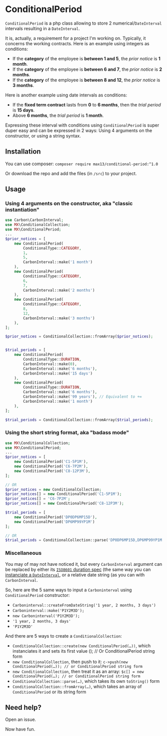 # ConditionalPeriod

`ConditionalPeriod` is a php class allowing to store 2 numerical/`DateInterval` intervals resulting in a `DateInterval`.

It is, actually, a requirement for a project I'm working on. Typically, it concerns the working contracts. Here is an example using integers as conditions:

- If the **category** of the employee is **between 1 and 5**, the *prior notice* is **1 month**.
- If the **category** of the employee is **between 6 and 7**, the *prior notice* is **2 months**.
- If the **category** of the employee is **between 8 and 12**, the *prior notice* is **3 months**.

Here is another example using date intervals as conditions:

- If the **fixed term contract** lasts from **0** to **6 months**, then the *trial period* is **15 days**.
- Above **6 months**, the *trial period* is **1 month**.

Expressing these interval with conditions using `ConditionalPeriod` is super duper easy and can be expressed in 2 ways: Using 4 arguments on the constructor, or using a string syntax.

## Installation

You can use composer: `composer require max13/conditional-period:^1.0`

Or download the repo and add the files (in `/src`) to your project.

## Usage

### Using 4 arguments on the constructor, aka "classic instantiation"

```php
use Carbon\CarbonInterval;
use MX\ConditionalCollection;
use MX\ConditionalPeriod;
...
$prior_notices = [
    new ConditionalPeriod(
        ConditionalType::CATEGORY,
        1,
        5,
        CarbonInterval::make('1 month')
    ),
    new ConditionalPeriod(
        ConditionalType::CATEGORY,
        6,
        7,
        CarbonInterval::make('2 months')
    ),
    new ConditionalPeriod(
        ConditionalType::CATEGORY,
        8,
        12,
        CarbonInterval::make('3 months')
    ),
];

$prior_notices = ConditionalCollection::fromArray($prior_notices);


$trial_periods = [
    new ConditionalPeriod(
        ConditionalType::DURATION,
        CarbonInterval::make(0),
        CarbonInterval::make('6 months'),
        CarbonInterval::make('15 days')
    ),
    new ConditionalPeriod(
        ConditionalType::DURATION,
        CarbonInterval::make('6 months'),
        CarbonInterval::make('99 years'), // Equivalent to +∞
        CarbonInterval::make('1 month')
    ),
];

$trial_periods = ConditionalCollection::fromArray($trial_periods);
```


### Using the short string format, aka "badass mode"

```php
use MX\ConditionalCollection;
use MX\ConditionalPeriod;
...
$prior_notices = [
    new ConditionalPeriod('C1-5P1M'),
    new ConditionalPeriod('C6-7P2M'),
    new ConditionalPeriod('C8-12P3M'),
];

// OR
$prior_notices = new ConditionalCollection;
$prior_notices[] = new ConditionalPeriod('C1-5P1M');
$prior_notices[] = 'C6-7P2M';
$prior_notices[] = new ConditionalPeriod('C8-12P3M');

$trial_periods = [
    new ConditionalPeriod('DP0DP6MP15D'),
    new ConditionalPeriod('DP6MP99YP1M')
];

// OR
$trial_periods = ConditionalCollection::parse('DP0DP6MP15D,DP6MP99YP1M');
```

### Miscellaneous

You may of may not have noticed it, but every `CarbonInterval` argument can be replaced by either its [`ISO8601` duration spec](https://en.wikipedia.org/wiki/ISO_8601#Durations) (the same way you can [instanciate a `DateInterval`](http://php.net/dateinterval.construct), or a relative date string (as you can with `CarbonInterval`.

So, here are the 5 same ways to input a `Carboninterval` using `ConditionalPeriod` constructor:

- `Carboninterval::createFromDateString('1 year, 2 months, 3 days')`
- `Carboninterval::make('P1Y2M3D');`
- `new Carboninterval('P1Y2M3D');`
- `'1 year, 2 months, 3 days'`
- `'P1Y2M3D'`

And there are 5 ways to create a `ConditionalCollection`:

- `ConditionalCollection::create(new ConditionalPeriod(…))`, which instanciates it and sets its first value (); // Or ConditionalPeriod string form
- `new ConditionalCollection`, then push to it: `c->push(new ConditionalPeriod(…)); // or ConditionalPeriod string form`
- `new ConditionalCollection`, then treat it as an array: `$c[] = new ConditionalPeriod(…); // or ConditionalPeriod string form`
- `ConditionalCollection::parse(…)`, which takes its own `toString()` form
- `ConditionalCollection::fromArray(…)`, which takes an array of `ConditionalPeriod` or its string form

## Need help?
Open an issue.

Now have fun.
